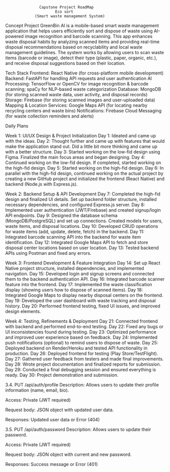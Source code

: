                   Capstone Project RoadMap
                          Eco sort
                 (Smart waste management System)
Concept
Project GreenBin AI is a mobile-based smart waste management application that helps users efficiently sort and dispose of waste using AI-powered image recognition and barcode scanning. This app enhances waste disposal habits by analyzing scanned items and providing real-time disposal recommendations based on recyclability and local waste management guidelines.
                   The system works by allowing users to scan waste items (barcode or image), detect their type (plastic, paper, organic, etc.), and receive disposal suggestions based on their location. 

Tech Stack 
Frontend: React Native (for cross-platform mobile development)
Backend: FastAPI  for handling API requests and user authentication
AI Processing: TensorFlow or OpenCV for image recognition & barcode scanning; spaCy for NLP-based waste categorization
Database: MongoDB (for storing scanned waste data, user activity, and disposal records)
Storage: Firebase (for storing scanned images and user-uploaded data)
Mapping & Location Services: Google Maps API (for locating nearby recycling centers and waste bins)
Notifications: Firebase Cloud Messaging (for waste collection reminders and alerts)

Daily Plans


Week 1: UI/UX Design & Project Initialization
Day 1: Ideated and came up with the ideas.
Day 2: Thought further and came up with features that would make the application stand out. Did a little bit more thinking and came up with a better structure.
Day 3: Started working on the low-fid design using Figma. Finalized the main focus areas and began designing.
Day 4: Continued working on the low-fid design. If completed, started working on the high-fid design.
Day 5: Started working on the high-fid design.
Day 6: In parallel with the high-fid design, continued working on the actual project by creating a new GitHub project and initialized the frontend (React Native) and backend (Node.js with Express.js).

Week 2: Backend Setup & API Development
Day 7: Completed the high-fid design and finalized UI details. Set up backend folder structure, installed necessary dependencies, and configured Express.js server.
Day 8: Implemented user authentication (JWT/Firebase) and created signup/login API endpoints.
Day 9: Designed the database schema (MongoDB/PostgreSQL) and set up connections. Created models for users, waste items, and disposal locations.
Day 10: Developed CRUD operations for waste items (add, update, delete, fetch) in the backend.
Day 11: Integrated barcode scanning API into the backend for waste item identification.
Day 12: Integrated Google Maps API to fetch and store disposal center locations based on user location.
Day 13: Tested backend APIs using Postman and fixed any errors.

Week 3: Frontend Development & Feature Integration
Day 14: Set up React Native project structure, installed dependencies, and implemented navigation.
Day 15: Developed login and signup screens and connected them to the backend authentication API.
Day 16: Integrated barcode scanner feature into the frontend.
Day 17: Implemented the waste classification display (showing users how to dispose of scanned items).
Day 18: Integrated Google Maps to display nearby disposal centers on the frontend.
Day 19: Developed the user dashboard with waste tracking and disposal history.
Day 20: Performed frontend testing, fixed UI issues, and improved design elements.

Week 4: Testing, Refinements & Deployment
Day 21: Connected frontend with backend and performed end-to-end testing.
Day 22: Fixed any bugs or UI inconsistencies found during testing.
Day 23: Optimized performance and improved user experience based on feedback.
Day 24: Implemented push notifications (optional) to remind users to dispose of waste.
Day 25: Deployed backend on Render/Heroku and tested API functionality in production.
Day 26: Deployed frontend for testing (Play Store/TestFlight).
Day 27: Gathered user feedback from testers and made final improvements.
Day 28: Wrote project documentation and finalized reports for submission.
Day 29: Conducted a final debugging session and ensured everything is ready.
Day 30: Project demonstration and submission.


3.4. PUT /api/auth/profile Description: Allows users to update their profile information (name, email, bio).

Access: Private (JWT required)

Request body: JSON object with updated user data.

Responses: Updated user data or Error (404)

3.5. PUT /api/auth/password Description: Allows users to update their password.

Access: Private (JWT required)

Request body: JSON object with current and new password.

Responses: Success message or Error (401)
